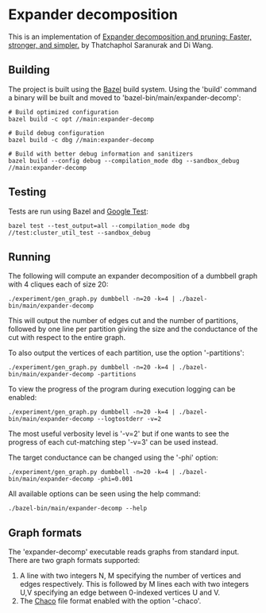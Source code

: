# Expander decomposition

This is an implementation of [Expander decomposition and pruning: Faster,
stronger, and simpler.](https://arxiv.org/pdf/1812.08958.pdf) by Thatchaphol
Saranurak and Di Wang.

## Building

The project is built using the [Bazel](https://bazel.build) build system. Using
the 'build' command a binary will be built and moved to
'bazel-bin/main/expander-decomp':

``` shell
# Build optimized configuration
bazel build -c opt //main:expander-decomp

# Build debug configuration
bazel build -c dbg //main:expander-decomp

# Build with better debug information and sanitizers
bazel build --config debug --compilation_mode dbg --sandbox_debug //main:expander-decomp
```

## Testing

Tests are run using Bazel and [Google Test](https://github.com/google/googletest):

``` shell
bazel test --test_output=all --compilation_mode dbg //test:cluster_util_test --sandbox_debug
```

## Running

The following will compute an expander decomposition of a dumbbell graph with 4
cliques each of size 20:

``` shell
./experiment/gen_graph.py dumbbell -n=20 -k=4 | ./bazel-bin/main/expander-decomp
```

This will output the number of edges cut and the number of partitions, followed
by one line per partition giving the size and the conductance of the cut with
respect to the entire graph.

To also output the vertices of each partition, use the option '-partitions':

``` shell
./experiment/gen_graph.py dumbbell -n=20 -k=4 | ./bazel-bin/main/expander-decomp -partitions
```

To view the progress of the program during execution logging can be enabled:

``` shell
./experiment/gen_graph.py dumbbell -n=20 -k=4 | ./bazel-bin/main/expander-decomp --logtostderr -v=2
```

The most useful verbosity level is '-v=2' but if one wants to see the progress
of each cut-matching step '-v=3' can be used instead.

The target conductance can be changed using the '-phi' option:

``` shell
./experiment/gen_graph.py dumbbell -n=20 -k=4 | ./bazel-bin/main/expander-decomp -phi=0.001
```

All available options can be seen using the help command:

``` shell
./bazel-bin/main/expander-decomp --help
```

## Graph formats

The 'expander-decomp' executable reads graphs from standard input. There are two
graph formats supported:
1. A line with two integers N, M specifying the number of vertices and edges
   respectively. This is followed by M lines each with two integers U,V
   specifying an edge between 0-indexed vertices U and V.
2. The [Chaco](https://chriswalshaw.co.uk/jostle/jostle-exe.pdf) file format
   enabled with the option '-chaco'.
